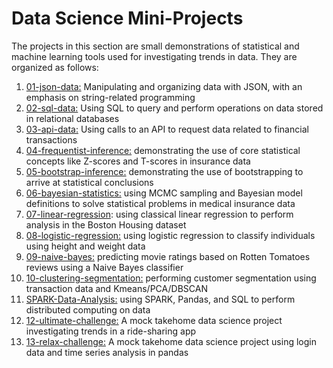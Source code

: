 # Data Science Mini-Projects

The projects in this section are small demonstrations of statistical and machine learning tools used for investigating trends in data. They are organized as follows:

1. [01-json-data:](https://github.com/ryanmswan/data-science-portfolio/blob/master/mini-projects/01-json-data/sliderule_dsi_json_exercise.ipynb) Manipulating and organizing data with JSON, with an emphasis on string-related programming
2. [02-sql-data:](https://github.com/ryanmswan/data-science-portfolio/blob/master/mini-projects/02-sql-data/1520094343_sql_project.sql) Using SQL to query and perform operations on data stored in relational databases
3. [03-api-data:](https://github.com/ryanmswan/data-science-portfolio/blob/master/mini-projects/03-api-data/api_data_wrangling_mini_project.ipynb) Using calls to an API to request data related to financial transactions
4. [04-frequentist-inference:](https://github.com/ryanmswan/data-science-portfolio/tree/master/mini-projects/04-frequentist-inference) demonstrating the use of core statistical concepts like Z-scores and T-scores in insurance data
5. [05-bootstrap-inference:](https://github.com/ryanmswan/data-science-portfolio/blob/master/mini-projects/05-bootstrap-inference/inferential_statistics_2-Q.ipynb) demonstrating the use of bootstrapping to arrive at statistical conclusions 
6. [06-bayesian-statistics:](https://github.com/ryanmswan/data-science-portfolio/blob/master/mini-projects/06-bayesian-statistics/inferential_statistics_3-Q.ipynb) using MCMC sampling and Bayesian model definitions to solve statistical problems in medical insurance data
7. [07-linear-regression](https://github.com/ryanmswan/data-science-portfolio/blob/master/mini-projects/07-linear-regression/Mini_Project_Linear_Regression.ipynb): using classical linear regression to perform analysis in the Boston Housing dataset
8. [08-logistic-regression:](https://github.com/ryanmswan/data-science-portfolio/blob/master/mini-projects/08-logistic-regression/Mini_Project_Logistic_Regression.ipynb) using logistic regression to classify individuals using height and weight data
9. [09-naive-bayes:](https://github.com/ryanmswan/data-science-portfolio/blob/master/mini-projects/09-naive-bayes/Mini_Project_Naive_Bayes.ipynb) predicting movie ratings based on Rotten Tomatoes reviews using a Naive Bayes classifier
10. [10-clustering-segmentation:](https://github.com/ryanmswan/data-science-portfolio/blob/master/mini-projects/10-clustering-segmentation/Mini_Project_Clustering.ipynb) performing customer segmentation using transaction data and Kmeans/PCA/DBSCAN
11. [SPARK-Data-Analysis:](https://databricks-prod-cloudfront.cloud.databricks.com/public/4027ec902e239c93eaaa8714f173bcfc/4061570138105162/1209526433649492/950172215555401/latest.html) using SPARK, Pandas, and SQL to perform distributed computing on data
12. [12-ultimate-challenge:](https://github.com/ryanmswan/data-science-portfolio/blob/master/mini-projects/12-ultimate-challenge/ultimate_challenge_takehome.ipynb) A mock takehome data science project investigating trends in a ride-sharing app
13. [13-relax-challenge:](https://github.com/ryanmswan/data-science-portfolio/blob/master/mini-projects/13-relax-challenge/relax_takehome.ipynb) A mock takehome data science project using login data and time series analysis in pandas